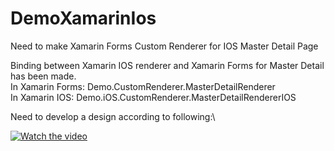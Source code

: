 # DemoXamarinIos
Need to make Xamarin Forms Custom Renderer for IOS Master Detail Page

Binding between Xamarin IOS renderer and Xamarin Forms for Master Detail has been made.\
In Xamarin Forms: Demo.CustomRenderer.MasterDetailRenderer\
In Xamarin IOS: Demo.iOS.CustomRenderer.MasterDetailRendererIOS

Need to develop a design according to following:\

[![Watch the video](https://1drv.ms/u/s!AoFugjv6L8Ka0G1dYBpoGmoXWHa8)](https://1drv.ms/v/s!AoFugjv6L8Ka0GzCU6RDv0EMWxsa)
